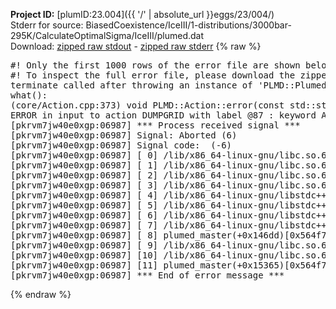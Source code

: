 **Project ID:** [plumID:23.004]({{ '/' | absolute_url }}eggs/23/004/)  
Stderr for source:  BiasedCoexistence/IceIII/1-distributions/3000bar-295K/CalculateOptimalSigma/IceIII/plumed.dat   
Download: [zipped raw stdout](plumed.dat.plumed_master.stdout.txt.zip) - [zipped raw stderr](plumed.dat.plumed_master.stderr.txt.zip) 
{% raw %}
<pre>
#! Only the first 1000 rows of the error file are shown below
#! To inspect the full error file, please download the zipped raw stderr file above
terminate called after throwing an instance of 'PLMD::Plumed::ExceptionError'
what():
(core/Action.cpp:373) void PLMD::Action::error(const std::string&) const
ERROR in input to action DUMPGRID with label @87 : keyword ARG is compulsory for this action
[pkrvm7jw40e0xgp:06987] *** Process received signal ***
[pkrvm7jw40e0xgp:06987] Signal: Aborted (6)
[pkrvm7jw40e0xgp:06987] Signal code:  (-6)
[pkrvm7jw40e0xgp:06987] [ 0] /lib/x86_64-linux-gnu/libc.so.6(+0x45330)[0x7fa4c3245330]
[pkrvm7jw40e0xgp:06987] [ 1] /lib/x86_64-linux-gnu/libc.so.6(pthread_kill+0x11c)[0x7fa4c329eb2c]
[pkrvm7jw40e0xgp:06987] [ 2] /lib/x86_64-linux-gnu/libc.so.6(gsignal+0x1e)[0x7fa4c324527e]
[pkrvm7jw40e0xgp:06987] [ 3] /lib/x86_64-linux-gnu/libc.so.6(abort+0xdf)[0x7fa4c32288ff]
[pkrvm7jw40e0xgp:06987] [ 4] /lib/x86_64-linux-gnu/libstdc++.so.6(+0xa5ff5)[0x7fa4c36a5ff5]
[pkrvm7jw40e0xgp:06987] [ 5] /lib/x86_64-linux-gnu/libstdc++.so.6(+0xbb0da)[0x7fa4c36bb0da]
[pkrvm7jw40e0xgp:06987] [ 6] /lib/x86_64-linux-gnu/libstdc++.so.6(_ZSt10unexpectedv+0x0)[0x7fa4c36a5a55]
[pkrvm7jw40e0xgp:06987] [ 7] /lib/x86_64-linux-gnu/libstdc++.so.6(+0xa5a6f)[0x7fa4c36a5a6f]
[pkrvm7jw40e0xgp:06987] [ 8] plumed_master(+0x146dd)[0x564f77ac46dd]
[pkrvm7jw40e0xgp:06987] [ 9] /lib/x86_64-linux-gnu/libc.so.6(+0x2a1ca)[0x7fa4c322a1ca]
[pkrvm7jw40e0xgp:06987] [10] /lib/x86_64-linux-gnu/libc.so.6(__libc_start_main+0x8b)[0x7fa4c322a28b]
[pkrvm7jw40e0xgp:06987] [11] plumed_master(+0x15365)[0x564f77ac5365]
[pkrvm7jw40e0xgp:06987] *** End of error message ***
</pre>
{% endraw %}
